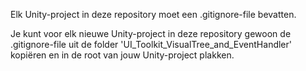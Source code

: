 Elk Unity-project in deze repository moet een .gitignore-file bevatten.

Je kunt voor elk nieuwe Unity-project in deze repository gewoon de .gitignore-file uit de folder 'UI_Toolkit_VisualTree_and_EventHandler' kopiëren en in de root van jouw Unity-project plakken.